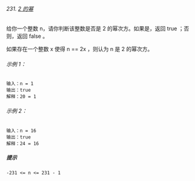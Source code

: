 ###### 231. [2 的幂](https://leetcode-cn.com/problems/power-of-two/)

给你一个整数 n，请你判断该整数是否是 2 的幂次方。如果是，返回 true ；否则，返回 false 。

如果存在一个整数 x 使得 n == 2x ，则认为 n 是 2 的幂次方。

###### 示例 1：

```
输入：n = 1
输出：true
解释：20 = 1
```

###### 示例 2：

```
输入：n = 16
输出：true
解释：24 = 16
```

##### 提示

```
-231 <= n <= 231 - 1
```


